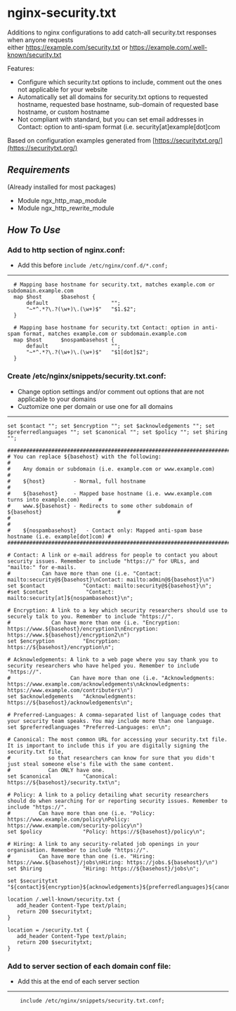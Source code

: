 # nginx-security.txt
Additions to nginx configurations to add catch-all security.txt responses when anyone requests  
either https://example.com/security.txt or https://example.com/.well-known/security.txt

Features:

* Configure which security.txt options to include, comment out the ones not applicable for your website
* Automatically set all domains for security.txt options to requested hostname, requested base hostname, sub-domain of requested base hostname, or custom hostname
* Not compliant with standard, but you can set email addresses in Contact: option to anti-spam format (i.e. security[at]example[dot]com

Based on configuration examples generated from [https://securitytxt.org/](https://securitytxt.org/)

## ***Requirements***
(Already installed for most packages)
* Module ngx_http_map_module
* Module ngx_http_rewrite_module

## ***How To Use***

### Add to http section of nginx.conf:
* Add this before `include /etc/nginx/conf.d/*.conf;`
---

```
  # Mapping base hostname for security.txt, matches example.com or subdomain.example.com
  map $host      $basehost {
      default                    "";
      "~*^.*?\.?(\w+)\.(\w+)$"   "$1.$2";
  }

  # Mapping base hostname for security.txt Contact: option in anti-spam format, matches example.com or subdomain.example.com
  map $host      $nospambasehost {
      default                    "";
      "~*^.*?\.?(\w+)\.(\w+)$"   "$1[dot]$2";
  }
```

### Create /etc/nginx/snippets/security.txt.conf:
* Change option settings and/or comment out options that are not applicable to your domains
* Cuztomize one per domain or use one for all domains
---

```
set $contact ""; set $encryption ""; set $acknowledgements ""; set $preferredlanguages ""; set $canonical ""; set $policy ""; set $hiring "";

################################################################################################
# You can replace ${basehost} with the following:                                              #
#    Any domain or subdomain (i.e. example.com or www.example.com)                             #
#    ${host}         - Normal, full hostname                                                   #
#    ${basehost}     - Mapped base hostname (i.e. www.example.com turns into example.com)      #
#    www.${basehost} - Redirects to some other subdomain of ${basehost}                        #
#                                                                                              #
#    ${nospambasehost}   - Contact only: Mapped anti-spam base hostname (i.e. example[dot]com) #
################################################################################################

# Contact: A link or e-mail address for people to contact you about security issues. Remember to include "https://" for URLs, and "mailto:" for e-mails.
#          Can have more than one (i.e. "Contact: mailto:security@${basehost}\nContact: mailto:admin@${basehost}\n")
set $contact            "Contact: mailto:security@${basehost}\n";
#set $contact            "Contact: mailto:security[at]${nospambasehost}\n";

# Encryption: A link to a key which security researchers should use to securely talk to you. Remember to include "https://".
#             Can have more than one (i.e. "Encryption: https://www.${basehost}/encryption1\nEncryption: https://www.${basehost}/encryption2\n")
set $encryption         "Encryption: https://${basehost}/encryption\n";

# Acknowledgements: A link to a web page where you say thank you to security researchers who have helped you. Remember to include "https://".
#                   Can have more than one (i.e. "Acknowledgments: https://www.example.com/acknowledgements\nAcknowledgments: https://www.example.com/contributers\n")
set $acknowledgements   "Acknowledgments: https://${basehost}/acknowledgements\n";

# Preferred-Languages: A comma-separated list of language codes that your security team speaks. You may include more than one language.
set $preferredlanguages "Preferred-Languages: en\n";

# Canonical: The most common URL for accessing your security.txt file. It is important to include this if you are digitally signing the security.txt file,
#            so that researchers can know for sure that you didn't just steal someone else's file with the same content.
#            Can ONLY have one.
set $canonical          "Canonical: https://${basehost}/security.txt\n";

# Policy: A link to a policy detailing what security researchers should do when searching for or reporting security issues. Remember to include "https://".
#         Can have more than one (i.e. "Policy: https://www.example.com/policy\nPolicy: https://www.example.com/security-policy\n")
set $policy             "Policy: https://${basehost}/policy\n";

# Hiring: A link to any security-related job openings in your organisation. Remember to include "https://".
#         Can have more than one (i.e. "Hiring: https://www.${basehost}/jobs\nHiring: https://jobs.${basehost}/\n")
set $hiring             "Hiring: https://${basehost}/jobs\n";

set $securitytxt "${contact}${encryption}${acknowledgements}${preferredlanguages}${canonical}${policy}${hiring}";

location /.well-known/security.txt {
   add_header Content-Type text/plain;
   return 200 $securitytxt;
}

location = /security.txt {
   add_header Content-Type text/plain;
   return 200 $securitytxt;
}
```

### Add to server section of each domain conf file:
* Add this at the end of each server section
---

```
    include /etc/nginx/snippets/security.txt.conf;
```
